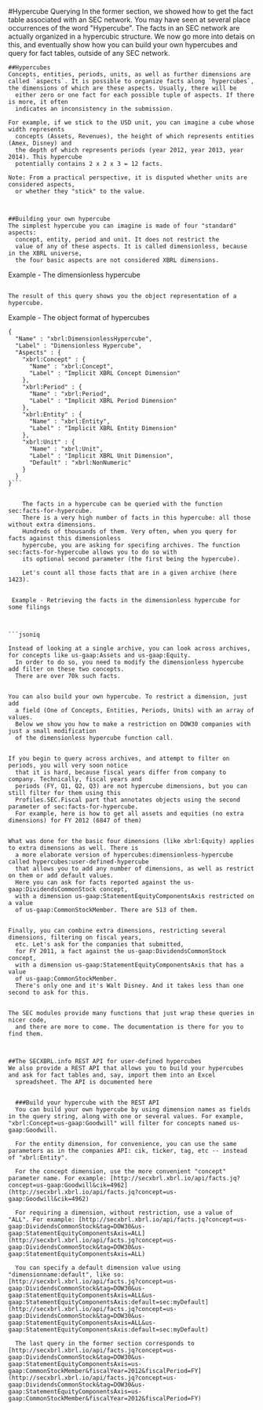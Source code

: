 
  #Hypercube Querying
  In the former section, we showed how to get the fact table associated with an SEC network.
    You may have seen at several place occurrences of the word "Hypercube".
    The facts in an SEC network are actually organized in a hypercubic structure.
    We now go more into detais on this, and eventually show how you
    can build your own hypercubes and query for fact tables, outside of any SEC network.



  
    ##Hypercubes
    Concepts, entities, periods, units, as well as further dimensions are called `aspects`. It is possible to organize facts along `hypercubes`, the dimensions of which are these aspects. Usually, there will be
      either zero or one fact for each possible tuple of aspects. If there is more, it often
      indicates an inconsistency in the submission.

    For example, if we stick to the USD unit, you can imagine a cube whose width represents
      concepts (Assets, Revenues), the height of which represents entities (Amex, Disney) and
      the depth of which represents periods (year 2012, year 2013, year 2014). This hypercube
      potentially contains 2 x 2 x 3 = 12 facts.

    Note: From a practical perspective, it is disputed whether units are considered aspects,
      or whether they "stick" to the value.

  
  
    ##Building your own hypercube
    The simplest hypercube you can imagine is made of four "standard" aspects:
      concept, entity, period and unit. It does not restrict the
      value of any of these aspects. It is called dimensionless, because in the XBRL universe,
      the four basic aspects are not considered XBRL dimensions.

    
 Example - The dimensionless hypercube

      
    
```jsoniq
```

    
    The result of this query shows you the object representation of a hypercube.

    
 Example - The object format of hypercubes

      
      
```jsoniq
{
  "Name" : "xbrl:DimensionlessHypercube", 
  "Label" : "Dimensionless Hypercube", 
  "Aspects" : {
    "xbrl:Concept" : {
      "Name" : "xbrl:Concept", 
      "Label" : "Implicit XBRL Concept Dimension"
    }, 
    "xbrl:Period" : {
      "Name" : "xbrl:Period", 
      "Label" : "Implicit XBRL Period Dimension"
    }, 
    "xbrl:Entity" : {
      "Name" : "xbrl:Entity", 
      "Label" : "Implicit XBRL Entity Dimension"
    }, 
    "xbrl:Unit" : {
      "Name" : "xbrl:Unit", 
      "Label" : "Implicit XBRL Unit Dimension", 
      "Default" : "xbrl:NonNumeric"
    }
  }
}```

    
    The facts in a hypercube can be queried with the function sec:facts-for-hypercube.
    There is a very high number of facts in this hypercube: all those without extra dimensions.
    Hundreds of thousands of them. Very often, when you query for facts against this dimensionless
    hypercube, you are asking for specifing archives. The function sec:facts-for-hypercube allows you to do so with
    its optional second parameter (the first being the hypercube).

    Let's count all those facts that are in a given archive (here 1423).

    
 Example - Retrieving the facts in the dimensionless hypercube for some filings

      
      
```jsoniq
```

    
    Instead of looking at a single archive, you can look across archives, for concepts like us-gaap:Assets and us-gaap:Equity.
      In order to do so, you need to modify the dimensionless hypercube add filter on these two concepts.
      There are over 70k such facts.

    
```jsoniq
```

    You can also build your own hypercube. To restrict a dimension, just add
      a field (One of Concepts, Entities, Periods, Units) with an array of values.
      Below we show you how to make a restriction on DOW30 companies with just a small modification
      of the dimensionless hypercube function call.

    
```jsoniq
```

    If you begin to query across archives, and attempt to filter on periods, you will very soon notice
      that it is hard, because fiscal years differ from company to company. Technically, fiscal years and
      periods (FY, Q1, Q2, Q3) are not hypercube dimensions, but you can still filter for them using this
      Profiles.SEC.Fiscal part that annotates objects using the second parameter of sec:facts-for-hypercube.
      For example, here is how to get all assets and equities (no extra dimensions) for FY 2012 (6847 of them)

    
```jsoniq
```

    What was done for the basic four dimensions (like xbrl:Equity) applies to extra dimensions as well. There is
      a more elaborate version of hypercubes:dimensionless-hypercube called hypercubes:user-defined-hypercube
      that allows you to add any number of dimensions, as well as restrict on them or add default values.
      Here you can ask for facts reported against the us-gaap:DividendsCommonStock concept,
      with a dimension us-gaap:StatementEquityComponentsAxis restricted on a value
      of us-gaap:CommonStockMember. There are 513 of them.

    
```jsoniq
```

    Finally, you can combine extra dimensions, restricting several dimensions, filtering on fiscal years,
      etc. Let's ask for the companies that submitted,
      for FY 2011, a fact against the us-gaap:DividendsCommonStock concept,
      with a dimension us-gaap:StatementEquityComponentsAxis that has a value
      of us-gaap:CommonStockMember.
      There's only one and it's Walt Disney. And it takes less than one second to ask for this.

    
```jsoniq
```

    The SEC modules provide many functions that just wrap these queries in nicer code,
      and there are more to come. The documentation is there for you to find them.

  
    
    ##The SECXBRL.info REST API for user-defined hypercubes
    We also provide a REST API that allows you to build your hypercubes and ask for fact tables and, say, import them into an Excel
      spreadsheet. The API is documented here

    
      ###Build your hypercube with the REST API
      You can build your own hypercube by using dimension names as fields in the query string, along with one or several values. For example, "xbrl:Concept=us-gaap:Goodwill" will filter for concepts named us-gaap:Goodwill.

      For the entity dimension, for convenience, you can use the same parameters as in the companies API: cik, ticker, tag, etc -- instead of "xbrl:Entity".

      For the concept dimension, use the more convenient "concept" parameter name. For example: [http://secxbrl.xbrl.io/api/facts.jq?concept=us-gaap:Goodwill&cik=4962](http://secxbrl.xbrl.io/api/facts.jq?concept=us-gaap:Goodwill&cik=4962)

      For requiring a dimension, without restriction, use a value of "ALL". For example: [http://secxbrl.xbrl.io/api/facts.jq?concept=us-gaap:DividendsCommonStock&tag=DOW30&us-gaap:StatementEquityComponentsAxis=ALL](http://secxbrl.xbrl.io/api/facts.jq?concept=us-gaap:DividendsCommonStock&tag=DOW30&us-gaap:StatementEquityComponentsAxis=ALL)

      You can specify a default dimension value using "dimensionname:default", like so: [http://secxbrl.xbrl.io/api/facts.jq?concept=us-gaap:DividendsCommonStock&tag=DOW30&us-gaap:StatementEquityComponentsAxis=ALL&us-gaap:StatementEquityComponentsAxis:default=sec:myDefault](http://secxbrl.xbrl.io/api/facts.jq?concept=us-gaap:DividendsCommonStock&tag=DOW30&us-gaap:StatementEquityComponentsAxis=ALL&us-gaap:StatementEquityComponentsAxis:default=sec:myDefault)

      The last query in the former section corresponds to [http://secxbrl.xbrl.io/api/facts.jq?concept=us-gaap:DividendsCommonStock&tag=DOW30&us-gaap:StatementEquityComponentsAxis=us-gaap:CommonStockMember&fiscalYear=2012&fiscalPeriod=FY](http://secxbrl.xbrl.io/api/facts.jq?concept=us-gaap:DividendsCommonStock&tag=DOW30&us-gaap:StatementEquityComponentsAxis=us-gaap:CommonStockMember&fiscalYear=2012&fiscalPeriod=FY)

    
  
